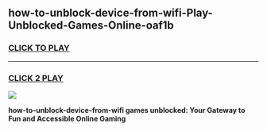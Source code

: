 
## how-to-unblock-device-from-wifi-Play-Unblocked-Games-Online-oaf1b
<h3>
<a href="https://premium76.site?title=how-to-unblock-device-from-wifi&ref=25A">CLICK TO PLAY</a></h3>
<hr>

<h3>
<a href="https://premium76.site?title=how-to-unblock-device-from-wifi&ref=25A">CLICK 2 PLAY</a>
  
</h3>

<a href="https://premium76.site?title=how-to-unblock-device-from-wifi&ref=25A"><img src="https://clearcache.store/games.png"></a>


**how-to-unblock-device-from-wifi games unblocked: Your Gateway to Fun and Accessible Online Gaming**

